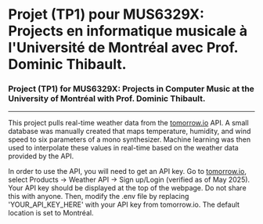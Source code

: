 # Projet (TP1) pour MUS6329X: Projects en informatique musicale à l'Université de Montréal avec Prof. Dominic Thibault.
### Project (TP1) for MUS6329X: Projects in Computer Music at the University of Montréal with Prof. Dominic Thibault.

---

This project pulls real-time weather data from the [tomorrow.io](tomorrow.io) API. A small database was manually created that maps temperature, humidity, and wind speed to six parameters of a mono synthesizer. Machine learning was then used to interpolate these values in real-time based on the weather data provided by the API.

In order to use the API, you will need to get an API key. Go to [tomorrow.io](tomorrow.io), select Products -> Weather API -> Sign up/Login (verified as of May 2025). Your API key should be displayed at the top of the webpage. Do not share this with anyone. Then, modify the .env file by replacing 'YOUR_API_KEY_HERE' with your API key from tomorrow.io. The default location is set to Montréal. 

